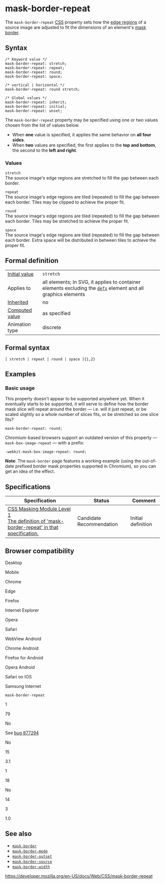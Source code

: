 # mask-border-repeat

The `mask-border-repeat` [CSS](https://developer.mozilla.org/en-US/docs/Web/CSS) property sets how the [edge regions](border-image-slice#edge-regions) of a source image are adjusted to fit the dimensions of an element's [mask border](mask-border).

## Syntax

    /* Keyword value */
    mask-border-repeat: stretch;
    mask-border-repeat: repeat;
    mask-border-repeat: round;
    mask-border-repeat: space;

    /* vertical | horizontal */
    mask-border-repeat: round stretch;

    /* Global values */
    mask-border-repeat: inherit;
    mask-border-repeat: initial;
    mask-border-repeat: unset;

The `mask-border-repeat` property may be specified using one or two values chosen from the list of values below.

- When **one** value is specified, it applies the same behavior on **all four sides**.
- When **two** values are specified, the first applies to the **top and bottom**, the second to the **left and right**.

### Values

`stretch`  
The source image's edge regions are stretched to fill the gap between each border.

`repeat`  
The source image's edge regions are tiled (repeated) to fill the gap between each border. Tiles may be clipped to achieve the proper fit.

`round`  
The source image's edge regions are tiled (repeated) to fill the gap between each border. Tiles may be stretched to achieve the proper fit.

`space`  
The source image's edge regions are tiled (repeated) to fill the gap between each border. Extra space will be distributed in between tiles to achieve the proper fit.

## Formal definition

<table><tbody><tr class="odd"><td><a href="initial_value">Initial value</a></td><td><code>stretch</code></td></tr><tr class="even"><td>Applies to</td><td>all elements; In SVG, it applies to container elements excluding the <a href="https://developer.mozilla.org/en-US/docs/Web/SVG/Element/defs"><code>defs</code></a> element and all graphics elements</td></tr><tr class="odd"><td><a href="inheritance">Inherited</a></td><td>no</td></tr><tr class="even"><td><a href="computed_value">Computed value</a></td><td>as specified</td></tr><tr class="odd"><td>Animation type</td><td>discrete</td></tr></tbody></table>

## Formal syntax

    [ stretch | repeat | round | space ]{1,2}

## Examples

### Basic usage

This property doesn't appear to be supported anywhere yet. When it eventually starts to be supported, it will serve to define how the border mask slice will repeat around the border — i.e. will it just repeat, or be scaled slightly so a whole number of slices fits, or be stretched so one slice fits?

    mask-border-repeat: round;

Chromium-based browsers support an outdated version of this property — `mask-box-image-repeat` — with a prefix:

    -webkit-mask-box-image-repeat: round;

**Note**: The `mask-border` page features a working example (using the out-of-date prefixed border mask properties supported in Chromium), so you can get an idea of the effect.

## Specifications

<table><thead><tr class="header"><th>Specification</th><th>Status</th><th>Comment</th></tr></thead><tbody><tr class="odd"><td><a href="https://drafts.fxtf.org/css-masking-1/#propdef-mask-border-repeat">CSS Masking Module Level 1<br />
<span class="small">The definition of 'mask-border-repeat' in that specification.</span></a></td><td><span class="spec-cr">Candidate Recommendation</span></td><td>Initial definition</td></tr></tbody></table>

## Browser compatibility

Desktop

Mobile

Chrome

Edge

Firefox

Internet Explorer

Opera

Safari

WebView Android

Chrome Android

Firefox for Android

Opera Android

Safari on IOS

Samsung Internet

`mask-border-repeat`

1

79

No

See [bug 877294](https://bugzil.la/877294)

No

15

3.1

1

18

No

14

3

1.0

## See also

- [`mask-border`](mask-border)
- [`mask-border-mode`](mask-border-mode)
- [`mask-border-outset`](mask-border-outset)
- [`mask-border-source`](mask-border-source)
- [`mask-border-width`](mask-border-width)

<a href="https://developer.mozilla.org/en-US/docs/Web/CSS/mask-border-repeat" class="_attribution-link">https://developer.mozilla.org/en-US/docs/Web/CSS/mask-border-repeat</a>
